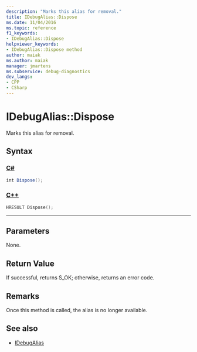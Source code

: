 ```yaml
---
description: "Marks this alias for removal."
title: IDebugAlias::Dispose
ms.date: 11/04/2016
ms.topic: reference
f1_keywords:
- IDebugAlias::Dispose
helpviewer_keywords:
- IDebugAlias::Dispose method
author: maiak
ms.author: maiak
manager: jmartens
ms.subservice: debug-diagnostics
dev_langs:
- CPP
- CSharp
---
```

# IDebugAlias::Dispose

Marks this alias for removal.

## Syntax

### [C#](#tab/csharp)
```csharp
int Dispose();
```
### [C++](#tab/cpp)
```cpp
HRESULT Dispose();
```
---

## Parameters
 None.

## Return Value
 If successful, returns S_OK; otherwise, returns an error code.

## Remarks
 Once this method is called, the alias is no longer available.

## See also
- [IDebugAlias](../../../extensibility/debugger/reference/idebugalias.md)
